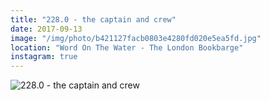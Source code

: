 ```yaml
---
title: "228.0 - the captain and crew"
date: 2017-09-13
image: "/img/photo/b421127facb0803e4280fd020e5ea5fd.jpg"
location: "Word On The Water - The London Bookbarge"
instagram: true
---
```


![228.0 - the captain and crew](/img/photo/b421127facb0803e4280fd020e5ea5fd.jpg)
